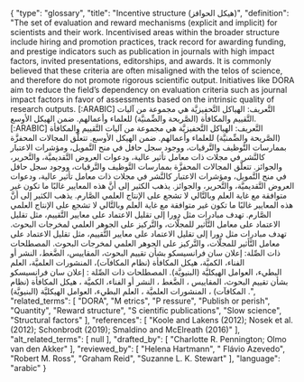{
    "type": "glossary",
    "title": "Incentive structure (هيكل الحوافز)",
    "definition": "The set of evaluation and reward mechanisms (explicit and implicit) for scientists and their work. Incentivised areas within the broader structure include hiring and promotion practices, track record for awarding funding, and prestige indicators such as publication in journals with high impact factors, invited presentations, editorships, and awards. It is commonly believed that these criteria are often misaligned with the telos of science, and therefore do not promote rigorous scientific output. Initiatives like DORA aim to reduce the field’s dependency on evaluation criteria such as journal impact factors in favor of assessments based on the intrinsic quality of research outputs. [:ARABIC] التَّعريف: الهياكل التَّحفيزيَّة هي مجموعة من آليات التَّقييم والمكافأة (الصَّريحة والضِّمنيَّة) للعلماء وأعمالهم. ضمن الهيكل الأوسع. [:ARABIC] التَّعريف: الهياكل التَّحفيزيَّة هي مجموعة من آليات التَّقييم والمكافأة (الصَّريحة والضِّمنيَّة) للعلماء وأعمالهم. ضمن الهيكل الأوسع. تتعلَّق المجالات المحفزَّة بممارسات التَّوظيف والتَّرقيات، ووجود سجل حافل في منح التَّمويل، ومؤشرات الاعتبار كالنَّشر في مجلات ذات معامل تأثير عالية، ودعوات العروض التَّقديميَّة، والتَّحرير، والجوائز. تتعلَّق المجالات المحفزَّة بممارسات التَّوظيف والتَّرقيات، ووجود سجل حافل في منح التَّمويل، ومؤشرات الاعتبار كالنَّشر في مجلات ذات معامل تأثير عالية، ودعوات العروض التَّقديميَّة، والتَّحرير، والجوائز. يذهب الكثير إلى أنَّ هذه المعايير غالبًا ما تكون غير متوافقة مع غاية العلم وبالتَّالي لا تشجع على الإنتاج العلمي الصَّارم. يذهب الكثير إلى أنَّ هذه المعايير غالبًا ما تكون غير متوافقة مع غاية العلم وبالتَّالي لا تشجع على الإنتاج العلمي الصَّارم. تهدف مبادرات مثل دورا إلى تقليل الاعتماد على معايير التَّقييم، مثل تقليل الاعتماد على معامل التَّأثير للمجلَّات، والتَّركيز على الجوهر العلمي لمخرجات البحوث. تهدف مبادرات مثل دورا إلى تقليل الاعتماد على معايير التَّقييم، مثل تقليل الاعتماد على معامل التَّأثير للمجلَّات، والتَّركيز على الجوهر العلمي لمخرجات البحوث. المصطلحات ذات الصِّلة: إعلان سان فرانسيسكو بشأن تقييم البحوث، المقاييس، الضَّغط، النشر أو الفناء، الكميَّة، هيكل المكافأة (نظام المكافآت)، المنشورات العلميَّة، العلم البطيء، العوامل الهيكليَّة (البنيويَّة). المصطلحات ذات الصِّلة : إعلان سان فرانسيسكو بشأن تقييم البحوث، المقاييس ، الضَّغط ، النشر أو الفناء، الكميَّة ، هيكل المكافأة (نظام المكافآت) ، المنشورات العلميَّة ، العلم البطيء، العوامل الهيكليَّة (البنيويَّة) .",
    "related_terms": [
        "DORA",
        "M etrics",
        "P ressure",
        "Publish or perish",
        "Quantity",
        "Reward structure",
        "S cientific publications",
        "Slow science",
        "Structural factors"
    ],
    "references": [
        "Koole and Lakens (2012); Nosek et al. (2012); Schonbrodt (2019); Smaldino and McElreath (2016)"
    ],
    "alt_related_terms": [
        null
    ],
    "drafted_by": [
        "Charlotte R. Pennington; Olmo van den Akker"
    ],
    "reviewed_by": [
        "Helena Hartmann",
        " Flávio Azevedo",
        "Robert M. Ross",
        "Graham Reid",
        "Suzanne L. K. Stewart"
    ],
    "language": "arabic"
}